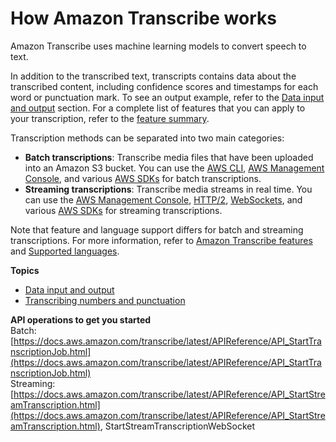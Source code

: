 # How Amazon Transcribe works<a name="how-it-works"></a>

Amazon Transcribe uses machine learning models to convert speech to text\.

In addition to the transcribed text, transcripts contains data about the transcribed content, including confidence scores and timestamps for each word or punctuation mark\. To see an output example, refer to the [Data input and output](how-input.md#how-output) section\. For a complete list of features that you can apply to your transcription, refer to the [feature summary](feature-matrix.md)\.

Transcription methods can be separated into two main categories:
+ **Batch transcriptions**: Transcribe media files that have been uploaded into an Amazon S3 bucket\. You can use the [AWS CLI](getting-started-cli.md), [AWS Management Console](getting-started-console.md), and various [AWS SDKs](getting-started-sdk.md) for batch transcriptions\.
+ **Streaming transcriptions**: Transcribe media streams in real time\. You can use the [AWS Management Console](getting-started-console.md), [HTTP/2](streaming-http2.md), [WebSockets](streaming-websocket.md), and various [AWS SDKs](getting-started-sdk.md) for streaming transcriptions\.

Note that feature and language support differs for batch and streaming transcriptions\. For more information, refer to [Amazon Transcribe features](feature-matrix.md) and [Supported languages](supported-languages.md)\.

**Topics**
+ [Data input and output](how-input.md)
+ [Transcribing numbers and punctuation](how-numbers.md)

**API operations to get you started**  
Batch: [https://docs.aws.amazon.com/transcribe/latest/APIReference/API_StartTranscriptionJob.html](https://docs.aws.amazon.com/transcribe/latest/APIReference/API_StartTranscriptionJob.html)  
Streaming: [https://docs.aws.amazon.com/transcribe/latest/APIReference/API_StartStreamTranscription.html](https://docs.aws.amazon.com/transcribe/latest/APIReference/API_StartStreamTranscription.html), StartStreamTranscriptionWebSocket